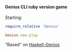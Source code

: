 #### Genius CLI ruby version game

Starting:
```ruby
require_relative 'Genius'

Genius.new.play
```

"Based" on [Haskell-Genius](https://github.com/G4BB3R/Haskell-Genius)
